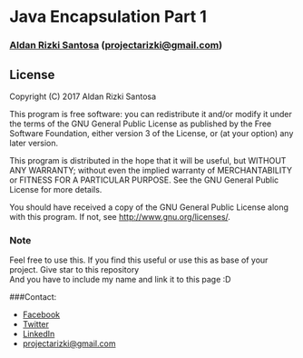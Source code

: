 Java Encapsulation Part 1
====================
### [Aldan Rizki Santosa](https://www.linkedin.com/in/aldan-rizki-santosa-5819b8150/) (projectarizki@gmail.com)

## License
Copyright (C) 2017 Aldan Rizki Santosa

This program is free software: you can redistribute it and/or modify
it under the terms of the GNU General Public License as published by
the Free Software Foundation, either version 3 of the License, or
(at your option) any later version.

This program is distributed in the hope that it will be useful,
but WITHOUT ANY WARRANTY; without even the implied warranty of
MERCHANTABILITY or FITNESS FOR A PARTICULAR PURPOSE.  See the
GNU General Public License for more details.

You should have received a copy of the GNU General Public License
along with this program.  If not, see <http://www.gnu.org/licenses/>.

### Note
Feel free to use this. If you find this useful or use this as base of your project. Give star to this repository    
And you have to include my name and link it to this page :D

###Contact:
 + [Facebook](http://www.facebook.com/inialdan)
 + [Twitter](http://www.twitter.com/inialdan)
 + [LinkedIn](https://www.linkedin.com/in/aldan-rizki-santosa-5819b8150/)
 + projectarizki@gmail.com
